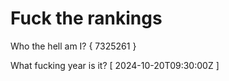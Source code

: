 # Fuck the rankings

Who the hell am I?
{ 7325261 }

What fucking year is it?
[ 2024-10-20T09:30:00Z ]
